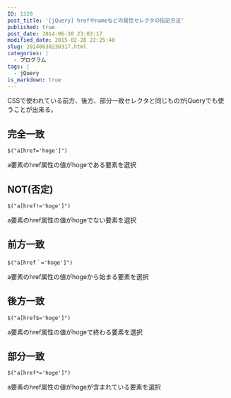 ```yaml
---
ID: 1320
post_title: '[jQuery] hrefやnameなどの属性セレクタの指定方法'
published: true
post_date: 2014-06-30 23:03:17
modified_date: 2015-02-28 22:25:40
slug: 20140630230317.html
categories: |
  - プログラム
tags: |
  - jQuery
is_markdown: true
---
```

CSSで使われている前方、後方、部分一致セレクタと同じものがjQueryでも使うことが出来る。

<!--more-->

## 完全一致

```language-js
$("a[href='hoge']")
```

a要素のhref属性の値がhogeである要素を選択

## NOT(否定)

```language-js
$("a[href!='hoge']")
```

a要素のhref属性の値がhogeでない要素を選択

## 前方一致

```language-js
$("a[href＾='hoge']")
```

a要素のhref属性の値がhogeから始まる要素を選択

## 後方一致

```language-js
$("a[href$='hoge']")
```

a要素のhref属性の値がhogeで終わる要素を選択

## 部分一致

```language-js
$("a[href*='hoge']")
```

a要素のhref属性の値がhogeが含まれている要素を選択